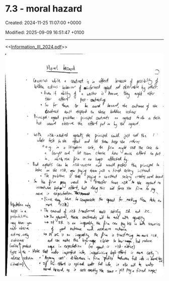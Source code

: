 # 7.3 - moral hazard 

Created: 2024-11-25 11:07:00 +0000

Modified: 2025-09-09 16:51:47 +0100

---

<<[Information_III_2024.pdf](../../media/Information_III_2024.pdf)>>



![](../../media/Micro-7.3---moral-hazard-image1.jpeg)



